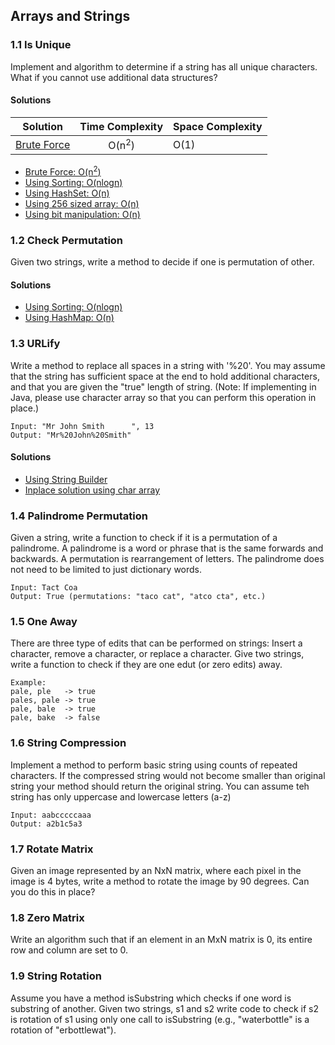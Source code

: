 ## Arrays and Strings

### 1.1 Is Unique
Implement and algorithm to determine if a string has all unique characters. What if you cannot use additional data structures?

#### Solutions
Solution|Time Complexity|Space Complexity
---|:---:|---
[Brute Force](1.1/1-brute-force.java)|O(n<sup>2</sup>)|O(1)

* [Brute Force: O(n<sup>2</sup>)](1.1/1-brute-force.java)
* [Using Sorting: O(nlogn)](1.1/2-using-sorting.java)
* [Using HashSet: O(n)](1.1/3-using-hashset.java)
* [Using 256 sized array: O(n)](1.1/4-using-256-sized-array.java)
* [Using bit manipulation: O(n)](1.1/5-using-bit-manipulation.java)

### 1.2 Check Permutation
Given two strings, write a method to decide if one is permutation of other.

#### Solutions
* [Using Sorting: O(nlogn)](1.2/1-using-sorting.java)
* [Using HashMap: O(n)](1.2/2-using-hashmap.java)

### 1.3 URLify
Write a method to replace all spaces in a string with '%20'. You may assume that the string has sufficient space at the end to hold additional characters, and that you are given the "true" length of string. (Note: If implementing in Java, please use character array so that you can perform this operation in place.)

```
Input: "Mr John Smith      ", 13
Output: "Mr%20John%20Smith"
```

#### Solutions
* [Using String Builder](1.3/1-using-stringbuilder.java)
* [Inplace solution using char array](1.3/2-using-char-array-and-inplace.java)


### 1.4 Palindrome Permutation
Given a string, write a function to check if it is a permutation of a palindrome. A palindrome is a word or phrase that is the same forwards and backwards. A permutation is rearrangement of letters. The palindrome does not need to be limited to just dictionary words.

```
Input: Tact Coa
Output: True (permutations: "taco cat", "atco cta", etc.)
```

### 1.5 One Away
There are three type of edits that can be performed on strings: Insert a character, remove a character, or replace a character. Give two strings, write a function to check if they are one edut (or zero edits) away.

```
Example:
pale, ple   -> true
pales, pale -> true
pale, bale  -> true
pale, bake  -> false
```

### 1.6 String Compression
Implement a method to perform basic string using counts of repeated characters. If the compressed string would not become smaller than original string your method should return the original string. You can assume teh string has only uppercase and lowercase letters (a-z)

```
Input: aabcccccaaa
Output: a2b1c5a3
```

### 1.7 Rotate Matrix
Given an image represented by an NxN matrix, where each pixel in the image is 4 bytes, write a method to rotate the image by 90 degrees. Can you do this in place?

### 1.8 Zero Matrix
Write an algorithm such that if an element in an MxN matrix is 0, its entire row and column are set to 0.

### 1.9 String Rotation
Assume you have a method isSubstring which checks if one word is substring of another. Given two strings, s1 and s2 write code to check if s2 is rotation of s1 using only one call to isSubstring (e.g., "waterbottle" is a rotation of "erbottlewat").
